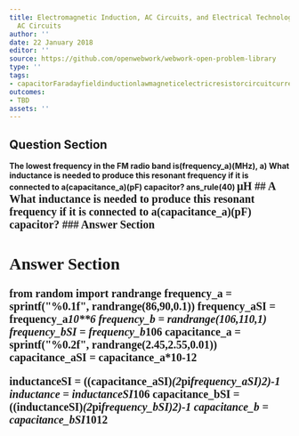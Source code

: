 ```yaml
---
title: Electromagnetic Induction, AC Circuits, and Electrical Technologies - RLC Series
  AC Circuits
author: ''
date: 22 January 2018
editor: ''
source: https://github.com/openwebwork/webwork-open-problem-library
type: ''
tags:
- capacitorFaradayfieldinductionlawmagneticelectricresistorcircuitcurrentresistorfrequency
outcomes:
- TBD
assets: ''
---
```


## Question Section 

<b>
The lowest frequency in the FM radio band is(frequency_a)(MHz),
a) What inductance is needed to produce this resonant frequency if it is connected to a(capacitance_a)(pF) capacitor?
ans_rule(40) <span style="font-family: 'Times'; font-size: 20px";>&mu;H<span>
## A
What inductance is needed to produce this resonant frequency if it is connected to a(capacitance_a)(pF) capacitor?
### Answer Section


## Answer Section

from random import randrange
frequency_a = sprintf("%0.1f", randrange(86,90,0.1))
frequency_aSI = frequency_a*10**6
frequency_b = randrange(106,110,1)
frequency_bSI = frequency_b*10**6
capacitance_a = sprintf("%0.2f", randrange(2.45,2.55,0.01))
capacitance_aSI = capacitance_a*10**-12

inductanceSI = ((capacitance_aSI)*(2*pi*frequency_aSI)**2)**-1
inductance = inductanceSI*10**6
capacitance_bSI = ((inductanceSI)*(2*pi*frequency_bSI)**2)**-1
capacitance_b = capacitance_bSI*10**12